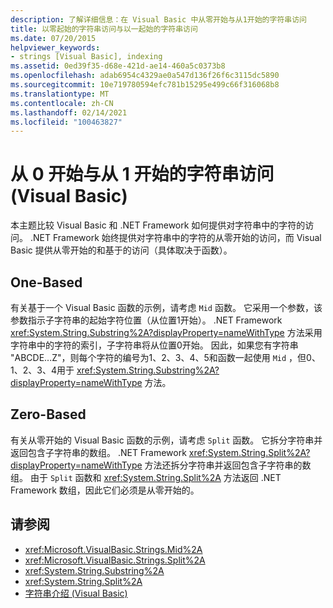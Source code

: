 ```yaml
---
description: 了解详细信息：在 Visual Basic 中从零开始与从1开始的字符串访问
title: 以零起始的字符串访问与以一起始的字符串访问
ms.date: 07/20/2015
helpviewer_keywords:
- strings [Visual Basic], indexing
ms.assetid: 0ed39f35-d68e-421d-ae14-460a5c0373b8
ms.openlocfilehash: adab6954c4329ae0a547d136f26f6c3115dc5890
ms.sourcegitcommit: 10e719780594efc781b15295e499c66f316068b8
ms.translationtype: MT
ms.contentlocale: zh-CN
ms.lasthandoff: 02/14/2021
ms.locfileid: "100463827"
---
```

# <a name="zero-based-vs-one-based-string-access-in-visual-basic"></a>从 0 开始与从 1 开始的字符串访问 (Visual Basic)

本主题比较 Visual Basic 和 .NET Framework 如何提供对字符串中的字符的访问。 .NET Framework 始终提供对字符串中的字符的从零开始的访问，而 Visual Basic 提供从零开始的和基于的访问（具体取决于函数）。  
  
## <a name="one-based"></a>One-Based  

 有关基于一个 Visual Basic 函数的示例，请考虑 `Mid` 函数。 它采用一个参数，该参数指示子字符串的起始字符位置（从位置1开始）。 .NET Framework <xref:System.String.Substring%2A?displayProperty=nameWithType> 方法采用字符串中的字符的索引，子字符串将从位置0开始。 因此，如果您有字符串 "ABCDE...Z"，则每个字符的编号为1、2、3、4、5和函数一起使用 `Mid` ，但0、1、2、3、4用于 <xref:System.String.Substring%2A?displayProperty=nameWithType> 方法。  
  
## <a name="zero-based"></a>Zero-Based  

 有关从零开始的 Visual Basic 函数的示例，请考虑 `Split` 函数。 它拆分字符串并返回包含子字符串的数组。 .NET Framework <xref:System.String.Split%2A?displayProperty=nameWithType> 方法还拆分字符串并返回包含子字符串的数组。 由于 `Split` 函数和 <xref:System.String.Split%2A> 方法返回 .NET Framework 数组，因此它们必须是从零开始的。  
  
## <a name="see-also"></a>请参阅

- <xref:Microsoft.VisualBasic.Strings.Mid%2A>
- <xref:Microsoft.VisualBasic.Strings.Split%2A>
- <xref:System.String.Substring%2A>
- <xref:System.String.Split%2A>
- [字符串介绍 (Visual Basic)](introduction-to-strings.md)

